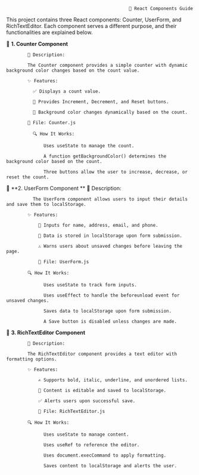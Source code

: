                                                   📌 React Components Guide
                                                     
This project contains three React components: Counter, UserForm, and RichTextEditor. Each component serves a different purpose, and their functionalities are explained below.

🔢 **1. Counter Component**

            📝 Description:
            
            The Counter component provides a simple counter with dynamic background color changes based on the count value.
            
            ✨ Features:
            
              ✅ Displays a count value.
            
              🔼 Provides Increment, Decrement, and Reset buttons.
            
              🎨 Background color changes dynamically based on the count.
            
            📁 File: Counter.js
            
              🔍 How It Works:
            
                  Uses useState to manage the count.
            
                  A function getBackgroundColor() determines the background color based on the count.
            
                  Three buttons allow the user to increase, decrease, or reset the count.

📝 **2. UserForm Component
**
            📝 Description:
            
              The UserForm component allows users to input their details and save them to localStorage.
            
            ✨ Features:
            
                📌 Inputs for name, address, email, and phone.
                
                💾 Data is stored in localStorage upon form submission.
                
                ⚠️ Warns users about unsaved changes before leaving the page.
                
                📁 File: UserForm.js
            
            🔍 How It Works:
            
                  Uses useState to track form inputs.
                  
                  Uses useEffect to handle the beforeunload event for unsaved changes.
      
                  Saves data to localStorage upon form submission.
                  
                  A Save button is disabled unless changes are made.
            
  📝 **3. RichTextEditor Component**
            
            📝 Description:
            
            The RichTextEditor component provides a text editor with formatting options.
            
            ✨ Features:
            
                ✍️ Supports bold, italic, underline, and unordered lists.
                
                💾 Content is editable and saved to localStorage.
    
                ✅ Alerts users upon successful save.
                
                📁 File: RichTextEditor.js
            
            🔍 How It Works:
            
                  Uses useState to manage content.

                  Uses useRef to reference the editor.
                  
                  Uses document.execCommand to apply formatting.
                  
                  Saves content to localStorage and alerts the user.

